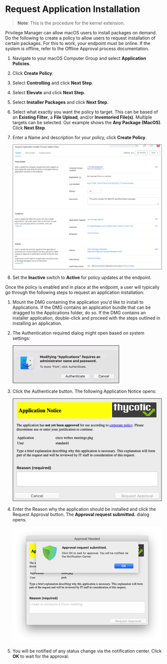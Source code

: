 [title]: # (Request Application Installation)
[tags]: # (standard user, policy, kext)
[priority]: # (7)
[display]: # (none)
# Request Application Installation

>**Note**: This is the procedure for the kernel extension.

Privilege Manager can allow macOS users to install packages on demand. Do the following to create a policy to allow users to request installation of certain packages. For this to work, your endpoint must be online. If the system is offline, refer to the Offline Approval process documentation.

1. Navigate to your macOS Computer Group and select __Application Policies__.
1. Click __Create Policy__.
1. Select __Controlling__ and click __Next Step__.
1. Select __Elevate__ and click __Next Step__.
1. Select __Installer Packages__ and click __Next Step__.
1. Select what exactly you want the policy to target. This can be based of an __Existing Filter__, a __File Upload__, and/or __Inventoried File(s)__. Multiple targets can be selected. Our example shows the __Any Package (MacOS)__. Click __Next Step__.
1. Enter a Name and description for your policy, click __Create Policy__.

   ![new](images/mac/appr_inst_pkgs.png "New Approve Installer Packages Policy")
1. Set the __Inactive__ switch to __Active__ for policy updates at the endpoint.

Once the policy is enabled and in place at the endpoint, a user will typically go through the following steps to request an application installation:

1. Mount the DMG containing the application you'd like to install to Applications. If the DMG contains an application bundle that can be dragged to the Applications folder, do so. If the DMG contains an installer application, double-click and proceed with the steps outlined in installing an application.
1. The Authentication required dialog might open based on system settings:

   ![request](images/mac/app_admin_acct_required_20190506.png "Authenticate")
1. Click the Authenticate button. The following Application Notice opens:

   ![reason](images/mac/app_request_reason_20190506.png "Application Notice Reason for authentication")
1. Enter the Reason why the application should be installed and click the Request Approval button. The __Approval request submitted.__ dialog opens.

   ![wait](images/mac/app_waiting_response_20190506.png "Waiting for approval response")
1. You will be notified of any status change via the notification center. Click __OK__ to wait for the approval.
